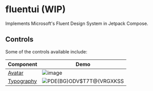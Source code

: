 # fluentui (WIP)

Implements Microsoft's Fluent Design System in Jetpack Compose.

## Controls

Some of the controls available include:

| Component | Demo |
| ----------|------|
|[Avatar](https://github.com/Nthily/fluentui/tree/main/app/src/main/java/com/github/nthily/fluentui/ui/components/avatar)|![image](https://user-images.githubusercontent.com/31311826/163688940-89cba7a4-2e9f-427c-916a-528150d201f4.png)|
|[Typography](https://github.com/Nthily/fluentui/tree/main/app/src/main/java/com/github/nthily/fluentui/ui/components/fluentui)|![PDE{BG)ODV$T7T@(VRGXKSS](https://user-images.githubusercontent.com/31311826/163688896-a1ffc331-2500-4d14-b576-e49647e95e7e.png)|
